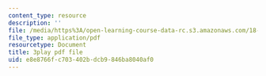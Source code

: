 ```yaml
---
content_type: resource
description: ''
file: /media/https%3A/open-learning-course-data-rc.s3.amazonaws.com/18-01sc-single-variable-calculus-fall-2010/e8e8766fc703402bdcb9846ba8040af0_ed-rB3k_56U.pdf
file_type: application/pdf
resourcetype: Document
title: 3play pdf file
uid: e8e8766f-c703-402b-dcb9-846ba8040af0
---
```

